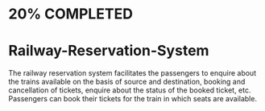 # 20% COMPLETED
# Railway-Reservation-System
The railway reservation system facilitates the passengers to enquire about the trains available on the basis of source and destination, booking and cancellation of tickets, enquire about the status of the booked ticket, etc. Passengers can book their tickets for the train in which seats are available. 
